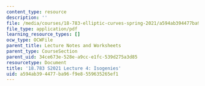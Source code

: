 ```yaml
---
content_type: resource
description: ''
file: /media/courses/18-783-elliptic-curves-spring-2021/a594ab394477ba96f9e8559635265ef1_MIT18_783S21_notes4.pdf
file_type: application/pdf
learning_resource_types: []
ocw_type: OCWFile
parent_title: Lecture Notes and Worksheets
parent_type: CourseSection
parent_uid: 34ce673e-528e-a9cc-e1fc-539d275a3d85
resourcetype: Document
title: '18.783 S2021 Lecture 4: Isogenies'
uid: a594ab39-4477-ba96-f9e8-559635265ef1
---
```

